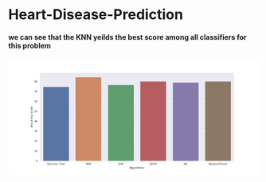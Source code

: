# Heart-Disease-Prediction

#### we can see that the  KNN yeilds the best score among all classifiers for this problem
![](Different_classifier_results.png)
